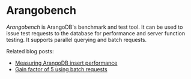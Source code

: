 Arangobench
===========

_Arangobench_ is ArangoDB's benchmark and test tool. It can be used to issue test
requests to the database for performance and server function testing.
It supports parallel querying and batch requests.

Related blog posts:

- [Measuring ArangoDB insert performance](https://www.arangodb.com/2013/11/measuring-arangodb-insert-performance/)
- [Gain factor of 5 using batch requests](https://www.arangodb.com/2012/10/gain-factor-of-5-using-batch-updates/)
